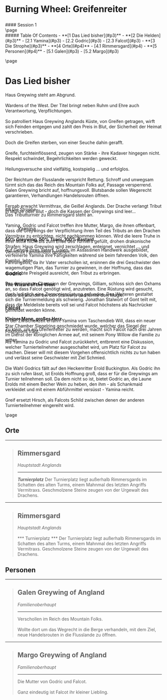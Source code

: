 <style>
  .phb#p1{ text-align:center; }
  .phb#p1:after{ display:none; }
</style>

<div style='margin-top:450px;'></div>

# Burning Wheel: Greifenreiter

<div style='margin-top:25px'></div>
<div class='wide'>
#### Session 1
</div>\page

<div class='toc'>
##### Table Of Contents
- **[1 Das Lied bisher](#p3)**
- **[2 Die Helden](#p3)**
	- [2.1 Yamina](#p3)
    - [2.2 Godric](#p3)
    - [2.3 Falcot](#p3)
- **[3 Die Strophe](#p3)**
- **[4 Orte](#p4)**
    - [4.1 Rimmersgard](#p4)
- **[5 Personen](#p4)**
	- [5.1 Galen](#p3)
	- [5.2 Margo](#p3)    
</div>
<div class='pageNumber auto'></div>


\page

# Das Lied bisher
Haus Greywing steht am Abgrund.
<br><br>Wardens of the West. Der Titel bringt neben Ruhm und Ehre auch Verantwortung, Verpflichtungen.
<br><br>So patrolliert Haus Greywing Anglands Küste, von Greifen getragen, wirft sich Feinden entgegen und zahlt den Preis in Blut, der Sicherheit der Heimat verschrieben.
<br><br>Doch die Greifen sterben, von einer Seuche dahin gerafft.
<br><br>Greife, furchteinflössend, zeugen von Stärke - ihre Kadaver hingegen nicht. Respekt schwindet, Begehrlichkeiten werden geweckt.
<br><br>Heilungsversuche sind vielfältig, kostspielig ... und erfolglos.
<br><br>Der Reichtum der Flusslande verspricht Rettung. Schroff und unwegsam türmt sich das das Reich des Mountain Folks auf, Passage versperrend. Galen Greywing bricht auf, hoffnungsvoll. Blutsbande sollen Wegerecht garantieren, Verhandlungen Handelsrouten öffnen.
<br><br>Fernab erwacht Vermithrax, die Geißel Anglands. Der Drache verlangt Tribut in Münze oder Blut - doch die Kassen der Greywings sind leer...
```
```
> ### Yamina
<strong>50% Greywing, 50% Tuani, 100% Bastard.</strong>
<br><br>Auf Geheiß ihres Vaters, Galen, im Assassinen Handwerk ausgebildet, verfeinerte Yamina ihre Fähigkeiten während sie beim fahrenden Volk, den Cymbri, lebte.
### Godric
<strong>_The_ Wizard of the West</strong>
<br><br>Lebte als Mündel bei den Stalwarts und lernte dort Magie.
### Falcot
<strong>Kleiner Mann, großes Herz</strong>
<br><br>Zu klein, um ein Greifenreiter zu werden, macht sich Falcot nach drei Jahren im Dienst der königlichen Armee auf, mit seinem Pony Willow die Familie zu retten.


<div class='wide' style='margin-top: -450px'>
## Die Strophe
<br>Das Tributturnier zu Rimmersgard steht an.
<br><br>Yamina, Godric und Falcot treffen ihre Mutter, Margo, die ihnen offenbart, dass die Greywings der Verpflichtung ihren Teil des Tributs an den Drachen Vermitrax zu entrichten, nicht nachkommen können. Wird die leere Truhe in ihrer Mitte nicht bis zum Ende des Turniers gefüllt, drohen drakonische Strafen: Haus Greywing wird zerschlagen, enteignet, vernichtet ... und Vermitrax Familienblut geopfert.
<br><br>Führungslos, da ihr Vater verschollen ist, ersinnen die drei Geschwister den wagemutigen Plan, das Turnier zu gewinnen, in der Hoffnung, dass das ausgelobte Preisgeld ausreicht, den Tribut zu erbringen.
<br><br>Der designierte Champion der Greywings, Gilliam, schloss sich den Oxhams an, so dass Falcot genötigt wird, anzutreten. Eine Rüstung wird gesucht, doch lediglich eine Zermonienrüstung gefunden. Des Weiteren gestaltet sich die Turniermeldung als schwierig. Jonathan Stalwort of Gont teilt mit, dass die Meldeliste bereits voll sei und Falcot höchstens als Nachrücker gemeldet werden könne.
<br><br>In der Zwischenzeit erfährt Yamina vom Taschendieb Will, dass ein neuer Star Chamber Siegelring geschmiedet wurde, welcher das Siegel der Foxingtons trägt.
<br><br>Als Yamina zu Godric und Falcot zurückkehrt, entbrennt eine Diskussion, welcher Turnierteilnehmer ausgeschaltet wird, um Platz für Falcot zu machen. Dieser will mit diesem Vorgehen offensichtlich nichts zu tun haben und verlässt seine Geschwister mit Ziel Schmied.
<br><br>Die Wahl Godrics fällt auf den Heckenritter Erold Buckington. Als Godric ihn zu sich rufen lässt, ist Erolds Hoffnung groß, dass er für die Greywings am Turnier teilnehmen soll. Da dem nicht so ist, bietet Godric an, die Laune Erolds mit einem Becher Wein zu heben, den ihm - als Schankmaid verkleidet und mit einem Abführmittel versüsst - Yamina reicht.
<br><br>Greif ersetzt Hirsch, als Falcots Schild zwischen denen der anderen Turnierteilnehmer eingereiht wird.
</div>
<div class='pageNumber auto'></div>



\page

## Orte
___
> ## Rimmersgard
>*Hauptstadt Anglands*
> ___
> ***Turnierplatz*** Der Turnierplatz liegt außerhalb Rimmersgards im Schatten des alten Turms, einem Mahnmal des letzten Angriffs Vermitraxs. Geschmolzene Steine zeugen von der Urgewalt des Drachens.
>

___
> ## Rimmersgard
> *Hauptstadt Anglands*
> <br><br>*** Turnierplatz ***
> Der Turnierplatz liegt außerhalb Rimmersgards im Schatten des alten Turms, einem Mahnmal des letzten Angriffs Vermitraxs. Geschmolzene Steine zeugen von der Urgewalt des Drachens.

## Personen
___
> ## Galen Greywing of Angland
>*Familienoberhaupt*
> ___
> Verschollen im Reich des Mountain Folks.
> <br><br>Wollte dort um das Wegrecht in die Berge verhandeln, mit dem Ziel, neue Handelsrouten in die Flusslande zu öffnen.

___
> ## Margo Greywing of Angland
>*Familienoberhaupt*
> ___
> Die Mutter von Godric und Falcot.
> <br><br>Ganz eindeutig ist Falcot ihr kleiner Liebling.

<div class='pageNumber auto'></div>





